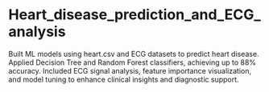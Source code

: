 # Heart_disease_prediction_and_ECG_analysis
Built ML models using heart.csv and ECG datasets to predict heart disease. Applied Decision Tree and Random Forest classifiers, achieving up to 88% accuracy. Included ECG signal analysis, feature importance visualization, and model tuning to enhance clinical insights and diagnostic support.
